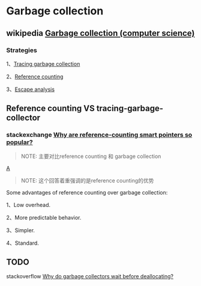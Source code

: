 # Garbage collection



## wikipedia [Garbage collection (computer science)](https://en.wikipedia.org/wiki/Garbage_collection_(computer_science))



### Strategies

1、[Tracing garbage collection](https://en.wikipedia.org/wiki/Tracing_garbage_collection)

2、[Reference counting](https://en.wikipedia.org/wiki/Reference_counting)

3、[Escape analysis](https://en.wikipedia.org/wiki/Escape_analysis)





## Reference counting VS tracing-garbage-collector



### stackexchange [Why are reference-counting smart pointers so popular?](https://softwareengineering.stackexchange.com/questions/208182/why-are-reference-counting-smart-pointers-so-popular)

> NOTE: 主要对比reference counting 和 garbage collection

[A](https://softwareengineering.stackexchange.com/a/208183)

> NOTE: 这个回答着重强调的是reference counting的优势

Some advantages of reference counting over garbage collection:

1、Low overhead.

2、More predictable behavior. 

3、Simpler.

4、Standard.





## TODO



stackoverflow [Why do garbage collectors wait before deallocating?](https://stackoverflow.com/questions/17646509/why-do-garbage-collectors-wait-before-deallocating)

